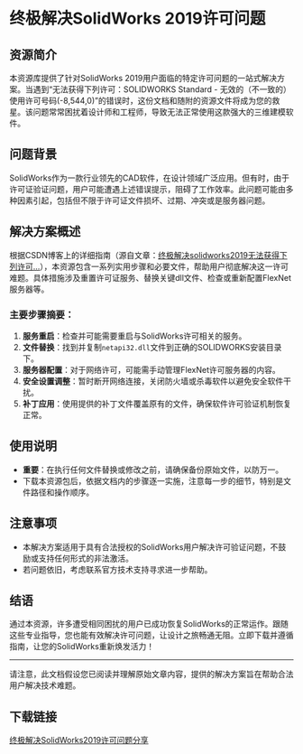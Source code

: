 # 终极解决SolidWorks 2019许可问题

## 资源简介

本资源库提供了针对SolidWorks 2019用户面临的特定许可问题的一站式解决方案。当遇到“无法获得下列许可：SOLIDWORKS Standard - 无效的（不一致的）使用许可号码(-8,544,0)”的错误时，这份文档和随附的资源文件将成为您的救星。该问题常常困扰着设计师和工程师，导致无法正常使用这款强大的三维建模软件。

## 问题背景

SolidWorks作为一款行业领先的CAD软件，在设计领域广泛应用。但有时，由于许可证验证问题，用户可能遭遇上述错误提示，阻碍了工作效率。此问题可能由多种因素引起，包括但不限于许可证文件损坏、过期、冲突或是服务器问题。

## 解决方案概述

根据CSDN博客上的详细指南（源自文章：[终极解决solidworks2019无法获得下列许可...](https://blog.csdn.net/m0_58151395/article/details/116692822)），本资源包含一系列实用步骤和必要文件，帮助用户彻底解决这一许可难题。具体措施涉及重置许可证服务、替换关键dll文件、检查或重新配置FlexNet服务器等。

### 主要步骤摘要：

1. **服务重启**：检查并可能需要重启与SolidWorks许可相关的服务。
2. **文件替换**：找到并复制`netapi32.dll`文件到正确的SOLIDWORKS安装目录下。
3. **服务器配置**：对于网络许可，可能需手动管理FlexNet许可服务器的内容。
4. **安全设置调整**：暂时断开网络连接，关闭防火墙或杀毒软件以避免安全软件干扰。
5. **补丁应用**：使用提供的补丁文件覆盖原有的文件，确保软件许可验证机制恢复正常。

## 使用说明

- **重要**：在执行任何文件替换或修改之前，请确保备份原始文件，以防万一。
- 下载本资源包后，依据文档内的步骤逐一实施，注意每一步的细节，特别是文件路径和操作顺序。

## 注意事项

- 本解决方案适用于具有合法授权的SolidWorks用户解决许可验证问题，不鼓励或支持任何形式的非法激活。
- 若问题依旧，考虑联系官方技术支持寻求进一步帮助。

## 结语

通过本资源，许多遭受相同困扰的用户已成功恢复SolidWorks的正常运作。跟随这些专业指导，您也能有效解决许可问题，让设计之旅畅通无阻。立即下载并遵循指南，让您的SolidWorks重新焕发活力！

---

请注意，此文档假设您已阅读并理解原始文章内容，提供的解决方案旨在帮助合法用户解决技术难题。

## 下载链接

[终极解决SolidWorks2019许可问题分享](https://pan.quark.cn/s/db36fe98fcb1)